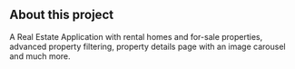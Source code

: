 ## About this project

A Real Estate Application with rental homes and for-sale properties, advanced property filtering, property details page with an image carousel and much more.
